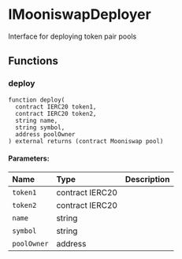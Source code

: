 # IMooniswapDeployer

Interface for deploying token pair pools



## Functions
### deploy
```solidity
function deploy(
  contract IERC20 token1,
  contract IERC20 token2,
  string name,
  string symbol,
  address poolOwner
) external returns (contract Mooniswap pool)
```


#### Parameters:
| Name | Type | Description                                                          |
| :--- | :--- | :------------------------------------------------------------------- |
|`token1` | contract IERC20 | 
|`token2` | contract IERC20 | 
|`name` | string | 
|`symbol` | string | 
|`poolOwner` | address | 


